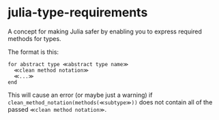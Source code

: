 # julia-type-requirements
A concept for making Julia safer by enabling you to express required methods for types. 

The format is this:

```
for abstract type ≪abstract type name≫
  ≪clean method notation≫
  ≪...≫
end
```

This will cause an error (or maybe just a warning) if `clean_method_notation(methods(≪subtype≫))` does not contain all of the passed `≪clean method notation≫`.
